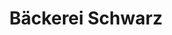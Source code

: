 ---
title: "Bäckerei Schwarz"
url: /schoenebeck-elbe/baeckerei-schwarz-salzer-strasse/
shop: Bäckerei
---